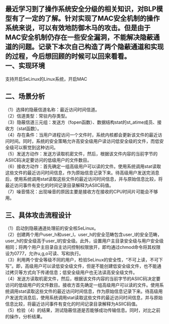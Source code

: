 最近学习到了操作系统安全分级的相关知识，对BLP模型有了一定的了解。针对实现了MAC安全机制的操作系统来说，可以有效地防御木马的攻击。但是由于MAC安全机制仍存在一些安全漏洞，不能解决隐蔽通道的问题。记录下本次自己构造了两个隐蔽通道和实现的过程，今后想回顾的时候可以回来看看。  
一、实现环境  
---   
支持开启SeLinux的Linux系统，开启MAC


二、场景分析
---     
（1）选择的隐蔽信道名称：最近访问时间信道。  
（2）信道类型：常驻内存类型。  
（3）隐蔽信道三元组：发送方（fopen函数）、数据结构stat的st_atime成员、接收方（stat函数）。  
（4）存在条件：当用户进程访问一个文件时，系统内核都会更新该文件的最近访问时间。同时，系统的安全策略允许高安全级用户读访问低安全级的文件，而低安全级可以察觉到这种访问。  
（5）发送方动作：发送方读取机密文件，然后，根据该文件内容的当前字节的ASIIC码决定要访问的低级用户的文件数目。  
（6）接收方动作：首先确定一组高级用户可以读的文件。使用系统调用stat读取这些文件的最近访问时间信息，作为原始信息记录下来。待高级用户发送完消息后，使用系统调用stat读取这些文件的最近访问时间信息，并与原始信息比较，将最近访问事件有变化的时间记录目录解释为ASIIC码值。  
（7）噪音情况：出现噪音的原因主要是接收方在接收的CPU时间片可能会不够用。  
  

三、具体攻击流程设计
---    
（1）启动到隐蔽通道处理前的安全核SeLinux。  
（2）创建两个用户user\_h和user\_l，user_h的安全范畴包含user\_l的安全范畴，user\_h的安全级高于user\_l的安全级。此外，设置用户主目录安全级与用户安全级相同；将两个用户主目录自主访问控制权限放开，即均通过chmod命令将其权限设为0777，允许u,g,o可读、写和执行。    
（3）利用两个安全等级不同的用户，检验SeLinux的安全性，“不可上读，不可下写”。即，高级用户可以读低安全级文件，但是不能创建低安全级文件，也不能通过拷贝等方式向下传递信息；低安全级用户也无法读高安全级文件。    
（4）发送方读取机密文件，然后，根据该文件内容的当前字节的ASIIC码决定要访问的低级用户的文件数目。接收方首先确定一组高级用户可以读的文件。使用系统调用stat读取这些文件的最近访问时间信息，作为原始信息记录下来。待高级用户发送完消息后，使用系统调用stat读取这些文件的最近访问时间信息，并与原始信息比较，将最近访问事件有变化的时间记录目录解释为ASIIC码值。  
（5）检验（4）的结果，测试隐蔽信道是否能够成功传输信息。同时，对比之前的操作，分析结果。
 
